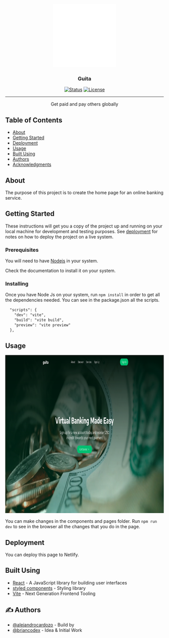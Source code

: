 <p align="center">
  <a href="" rel="noopener">
 <img width=200px height=200px src="src/favicon.svg" alt="Project logo"></a>
</p>

<h3 align="center">Guita</h3>

<div align="center">

[![Status](https://img.shields.io/badge/status-active-success.svg)]()
[![License](https://img.shields.io/badge/license-MIT-blue.svg)](/LICENSE)

</div>

---

<p align="center"> Get paid and pay others globally
    <br> 
</p>

## Table of Contents

- [About](#about)
- [Getting Started](#getting_started)
- [Deployment](#deployment)
- [Usage](#usage)
- [Built Using](#built_using)
- [Authors](#authors)
- [Acknowledgments](#acknowledgement)

## About <a name = "about"></a>

The purpose of this project is to create the home page for an online banking service. 

## Getting Started <a name = "getting_started"></a>

These instructions will get you a copy of the project up and running on your local machine for development and testing purposes. See [deployment](#deployment) for notes on how to deploy the project on a live system.

### Prerequisites

You will need to have [Nodejs](https://nodejs.org/en/) in your system.

Check the documentation to install it on your system.

### Installing

Once you have Node Js on your system, run `npm install` in order to get all the dependencies needed. You can see in the package.json all the scripts.

```
  "scripts": {
    "dev": "vite",
    "build": "vite build",
    "preview": "vite preview"
  },
```

## Usage <a name="usage"></a>

<img width=1034 height=500 src="src/images/Screenshot.png" alt="Project overview"></a>

You can make changes in the components and pages folder.
Run `npm run dev` to see in the browser all the changes that you do in the page.

## Deployment <a name = "deployment"></a>

You can deploy this page to Netlify.

## Built Using <a name = "built_using"></a>

- [React](https://reactjs.org/) - A JavaScript library for building user interfaces
- [styled components](https://styled-components.com/) - Styling library
- [Vite](https://sass-lang.com/) - Next Generation Frontend Tooling

## ✍️ Authors <a name = "authors"></a>

- [@alejandrocardozo](https://github.com/Alejandro-Cardozo) - Build by
- [@briancodex](https://github.com/briancodex) - Idea & Initial Work